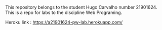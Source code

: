 This repository belongs to the student Hugo Carvalho number 21901624. 
This is a repo for labs to the discipline Web Programing.


Heroku link : https://a21901624-pw-lab.herokuapp.com/


